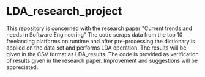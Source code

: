# LDA_research_project
This repository is concerned with the research paper "Current trends and needs in Software Engineering"
The code scraps data from the top 10 freelancing platforms on runtime and after pre-processing the dictionary is applied on the data set and performs LDA operation.
The results will be given in the CSV format as LDA_results.
The code is provided as verification of results given in the research paper.
Improvement and suggestions will be appreciated.
